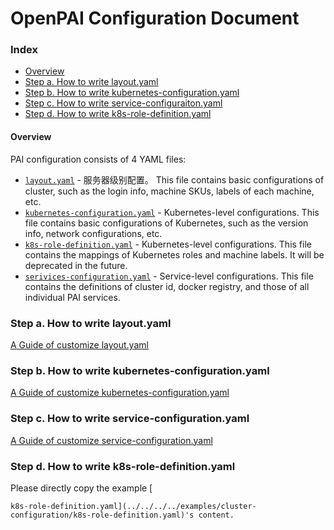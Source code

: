 <!--
  Copyright (c) Microsoft Corporation
  All rights reserved.

  MIT License

  Permission is hereby granted, free of charge, to any person obtaining a copy of this software and associated
  documentation files (the "Software"), to deal in the Software without restriction, including without limitation
  the rights to use, copy, modify, merge, publish, distribute, sublicense, and/or sell copies of the Software, and
  to permit persons to whom the Software is furnished to do so, subject to the following conditions:
  The above copyright notice and this permission notice shall be included in all copies or substantial portions of the Software.

  THE SOFTWARE IS PROVIDED *AS IS*, WITHOUT WARRANTY OF ANY KIND, EXPRESS OR IMPLIED, INCLUDING
  BUT NOT LIMITED TO THE WARRANTIES OF MERCHANTABILITY, FITNESS FOR A PARTICULAR PURPOSE AND
  NONINFRINGEMENT. IN NO EVENT SHALL THE AUTHORS OR COPYRIGHT HOLDERS BE LIABLE FOR ANY CLAIM,
  DAMAGES OR OTHER LIABILITY, WHETHER IN AN ACTION OF CONTRACT, TORT OR OTHERWISE, ARISING FROM,
  OUT OF OR IN CONNECTION WITH THE SOFTWARE OR THE USE OR OTHER DEALINGS IN THE SOFTWARE.
-->

# OpenPAI Configuration Document

### Index

- [Overview](#overview)
- [Step a. How to write layout.yaml](#step_a)
- [Step b. How to write kubernetes-configuration.yaml](#step_b)
- [Step c. How to write service-configuraiton.yaml](#step_c)
- [Step d. How to write k8s-role-definition.yaml](#step_d)

#### Overview <a name="overview"></a>

PAI configuration consists of 4 YAML files:

- [`layout.yaml`](../../../../examples/cluster-configuration/layout.yaml) - 服务器级别配置。 This file contains basic configurations of cluster, such as the login info, machine SKUs, labels of each machine, etc.
- [`kubernetes-configuration.yaml`](../../../../examples/cluster-configuration/kubernetes-configuration.yaml) - Kubernetes-level configurations. This file contains basic configurations of Kubernetes, such as the version info, network configurations, etc.
- [`k8s-role-definition.yaml`](../../../../examples/cluster-configuration/k8s-role-definition.yaml) - Kubernetes-level configurations. This file contains the mappings of Kubernetes roles and machine labels. It will be deprecated in the future.
- [`serivices-configuration.yaml`](../../../../examples/cluster-configuration/services-configuration.yaml) - Service-level configurations. This file contains the definitions of cluster id, docker registry, and those of all individual PAI services.

### Step a. How to write layout.yaml <a name="step_a"></a>

[A Guide of customize layout.yaml](./how-to-configure-layout.md)

### Step b. How to write kubernetes-configuration.yaml <a name="step_b"></a>

[A Guide of customize kubernetes-configuration.yaml](./how-to-configure-k8s-config.md)

### Step c. How to write service-configuration.yaml <a name="step_c"></a>

[A Guide of customize service-configuration.yaml](./how-to-congiure-service-config.md)

### Step d. How to write k8s-role-definition.yaml <a name="step_d"></a>

Please directly copy the example [

    k8s-role-definition.yaml](../../../../examples/cluster-configuration/k8s-role-definition.yaml)'s content.